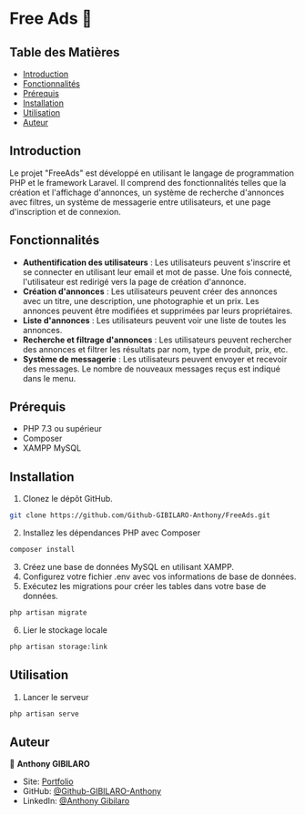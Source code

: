 # Free Ads :newspaper:

## Table des Matières

- [Introduction](#introduction)
- [Fonctionnalités](#fonctionnalités)
- [Prérequis](#prérequis)
- [Installation](#installation)
- [Utilisation](#utilisation)
- [Auteur](#auteur)

## Introduction

Le projet "FreeAds" est développé en utilisant le langage de programmation PHP et le framework Laravel. Il comprend des fonctionnalités telles que la création et l'affichage d'annonces, un système de recherche d'annonces avec filtres, un système de messagerie entre utilisateurs, et une page d'inscription et de connexion.

## Fonctionnalités

- **Authentification des utilisateurs** : Les utilisateurs peuvent s'inscrire et se connecter en utilisant leur email et mot de passe. Une fois connecté, l'utilisateur est redirigé vers la page de création d'annonce.
- **Création d'annonces** : Les utilisateurs peuvent créer des annonces avec un titre, une description, une photographie et un prix. Les annonces peuvent être modifiées et supprimées par leurs propriétaires.
- **Liste d'annonces** : Les utilisateurs peuvent voir une liste de toutes les annonces.
- **Recherche et filtrage d'annonces** : Les utilisateurs peuvent rechercher des annonces et filtrer les résultats par nom, type de produit, prix, etc.
- **Système de messagerie** : Les utilisateurs peuvent envoyer et recevoir des messages. Le nombre de nouveaux messages reçus est indiqué dans le menu.

## Prérequis

- PHP 7.3 ou supérieur
- Composer
- XAMPP MySQL

## Installation

1. Clonez le dépôt GitHub.

```sh
git clone https://github.com/Github-GIBILARO-Anthony/FreeAds.git
```
2. Installez les dépendances PHP avec Composer
```sh
composer install
```
3. Créez une base de données MySQL en utilisant XAMPP.
4. Configurez votre fichier .env avec vos informations de base de données.
5. Exécutez les migrations pour créer les tables dans votre base de données.
```sh
php artisan migrate
```
6. Lier le stockage locale
```sh
php artisan storage:link
```
## Utilisation 
1. Lancer le serveur
```sh
php artisan serve
```
## Auteur 

👤 **Anthony GIBILARO**

* Site: [Portfolio ](https://www.agibilaro.com/)
* GitHub: [@Github-GIBILARO-Anthony](https://github.com/Github-GIBILARO-Anthony)
* LinkedIn: [@Anthony Gibilaro](https://www.linkedin.com/in/anthony-gibilaro/)


